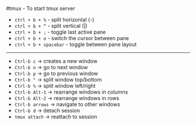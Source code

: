 #tmux - To start tmux server 

- `ctrl + b + %` - split horizontal  (-)
- `ctrl + b + “` - split vertical  (|)
- `ctrl + b + ;` - toggle last active pane 
- `ctrl + b + o` - switch the cursor between pane 
- `ctrl + b + spacebar` - toggle between pane layout

----

- `Ctrl-b c` → creates a new window
- `Ctrl-b n` → go to next window
- `Ctrl-b p` → go to previous window
- `Ctrl-b "` → split window top/bottom
- `Ctrl-b %` → split window left/right
- `Ctrl-b Alt-1` → rearrange windows in columns
- `Ctrl-b Alt-2` → rearrange windows in rows
- `Ctrl-b arrows` → navigate to other windows
- `Ctrl-b d` → detach session
- `tmux attach` → reattach to session
